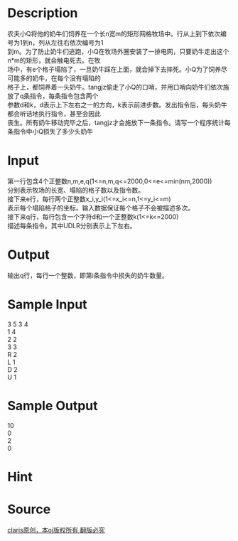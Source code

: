 
# Description

<div class="content"><div>农夫小Q将他的奶牛们饲养在一个长n宽m的矩形网格牧场中。行从上到下依次编号为1到n，列从左往右依次编号为1</div>
<div>到m。为了防止奶牛们逃跑，小Q在牧场外圈安装了一排电网，只要奶牛走出这个n*m的矩形，就会触电死去。在牧</div>
<div>场中，有e个格子塌陷了，一旦奶牛踩在上面，就会掉下去摔死。小Q为了饲养尽可能多的奶牛，在每个没有塌陷的</div>
<div>格子上，都饲养着一头奶牛。tangjz偷走了小Q的口哨，并用口哨向奶牛们依次施放了q条指令，每条指令包含两个</div>
<div>参数d和k，d表示上下左右之一的方向，k表示前进步数。发出指令后，每头奶牛都会听话地执行指令，甚至会因此</div>
<div>丧生。所有奶牛移动完毕之后，tangjz才会施放下一条指令。请写一个程序统计每条指令中小Q损失了多少头奶牛</div>
<div></div></div>

# Input

<div class="content"><div>第一行包含4个正整数n,m,e,q(1&lt;=n,m,q&lt;=2000,0&lt;=e&lt;=min(nm,2000))</div>
<div>分别表示牧场的长宽、塌陷的格子数以及指令数。</div>
<div>接下来e行，每行两个正整数x_i,y_i(1&lt;=x_i&lt;=n,1&lt;=y_i&lt;=m)</div>
<div>表示每个塌陷格子的坐标。输入数据保证每个格子不会被描述多次。</div>
<div>接下来q行，每行包含一个字符d和一个正整数k(1&lt;=k&lt;=2000)</div>
<div>描述每条指令。其中UDLR分别表示上下左右。</div>
<div></div></div>

# Output

<div class="content"><div>输出q行，每行一个整数，即第i条指令中损失的奶牛数量。</div>
<div></div></div>

# Sample Input

<div class="content"><span class="sampledata">3 5 3 4<br/>
1 4<br/>
2 2<br/>
3 3<br/>
R 2<br/>
L 1<br/>
D 2<br/>
U 1</span></div>

# Sample Output

<div class="content"><span class="sampledata">10<br/>
0<br/>
2<br/>
0</span></div>

# Hint

<div class="content"><p></p></div>

# Source

<div class="content"><p><a href="problemset.php?search=claris原创，本oj版权所有,翻版必究">claris原创，本oj版权所有,翻版必究</a></p></div>

